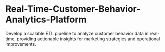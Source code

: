 # Real-Time-Customer-Behavior-Analytics-Platform
Develop a scalable ETL pipeline to analyze customer behavior data in real-time, providing actionable insights for marketing strategies and operational improvements.
